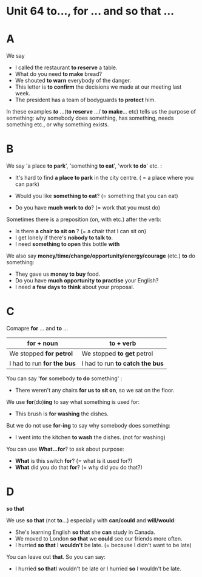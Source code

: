 # Unit 64 to..., for ... and so that ...

# A
We say
- I called the restaurant **to reserve** a table.
- What do you need **to make** bread?
- We shouted **to warn** everybody of the danger.
- This letter is **to confirm** the decisions we made at our meeting last week.
- The president has a team of  bodyguards **to protect** him.

In these examples ***to*** ...(**to reserve** .../ **to make**... etc) tells us the purpose of something: why somebody does something, has something, needs something etc., or why something exists.

# B
We say 'a place **to park**', 'something **to eat**', 'work **to do**' etc. :

- It's hard to find **a place to park** in the city centre. ( = a place where you can park)

- Would you like **something to eat**? (= something that you can eat)

- Do you have **much work to do**? (= work that you must do)

Sometimes there is a preposition (on, with etc.) after the verb:
- Is there **a chair to sit on** ? (= a chair that I can sit on)
- I get lonely if there's **nobody to talk to**.
- I need **something to open** this bottle **with**

We also say **money/time/change/opportunity/energy/courage** (etc.) **to** do something:

- They gave us **money to buy** food.
- Do you have **much opportunity to practise** your English?
- I need **a few days to think** about your proposal.

# C
Comapre **for** ... and **to** ...

|**for** + noun| **to** + verb|
|---|---|
|We stopped **for petrol** | We stopped **to get** petrol|
|I had to run **for the bus** | I had to run **to catch the bus**|

You can say '**for** somebody **to do** something' :
- There weren't any chairs **for us to sit on**, so we sat on the floor.

We use **for**(do)**ing** to say what something is used for:
- This brush is **for washing** the dishes.

But we do not use **for-ing** to say why somebody does something:
- I went into the kitchen **to wash** the dishes. (not for washing)

You can use **What...for**? to ask about purpose:
- **What** is this switch **for**? (= what is it used for?)
- **What** did you do that **for**? (= why did you do that?)

# D
**so that**

We use **so that** (not **to**...) especially with **can/could** and **will/would**:
- She's learning English **so that** she **can** study in Canada.
- We moved to London **so that** we **could** see our friends more often.
- I hurried **so that** I **wouldn't** be late. (= because I didn't want to be late)

You can leave out **that**. So you can say:
- I hurried **so that**I wouldn't be late or I hurried **so** I wouldn't be late.